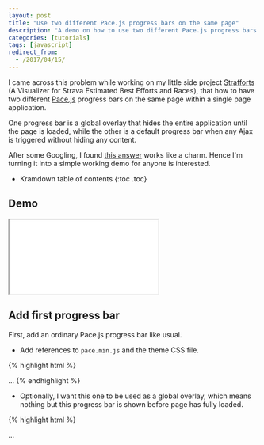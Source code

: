 ```yaml
---
layout: post
title: "Use two different Pace.js progress bars on the same page"
description: "A demo on how to use two different Pace.js progress bars on the same page."
categories: [tutorials]
tags: [javascript]
redirect_from:
  - /2017/04/15/
---
```

I came across this problem while working on my little side project [Strafforts][Strafforts]
(A Visualizer for Strava Estimated Best Efforts and Races),
that how to have two different [Pace.js][Pace.js] progress bars on the same page within a single page application.

One progress bar is a global overlay that hides the entire application until the page is loaded,
while the other is a default progress bar when any Ajax is triggered without hiding any content.

After some Googling, I found [this answer](https://github.com/HubSpot/pace/issues/135) works like a charm.
Hence I'm turning it into a simple working demo for anyone is interested.

* Kramdown table of contents
{:toc .toc}

## Demo

<iframe src="/assets/demo/2017-04-15-use-two-different-pacejs-progress-bars-on-the-same-page.html"></iframe>

## Add first progress bar

First, add an ordinary Pace.js progress bar like usual.

- Add references to `pace.min.js` and the theme CSS file.

{% highlight html %}
<head>
    ...
    <script src="pace.min.js"></script>
    <link href="center-atom.css" rel="stylesheet" />
</head>
{% endhighlight %}

- Optionally, I want this one to be used as a global overlay,
which means nothing but this progress bar is shown before page has fully loaded.

{% highlight html %}
<head>
    ...
    <style>
        body> :not(.pace),
        body:before,
        body:after {
            -webkit-transition: opacity .4s ease-in-out;
            -moz-transition: opacity .4s ease-in-out;
            -o-transition: opacity .4s ease-in-out;
            -ms-transition: opacity .4s ease-in-out;
            transition: opacity .4s ease-in-out
        }
        
        body:not(.pace-done)> :not(.pace),
        body:not(.pace-done):before,
        body:not(.pace-done):after {
            opacity: 0
        }
    </style>
</head>
{% endhighlight %}

## Add second progress bar

Next step is to add another progress bar that will be shown inside application only,
when there are Ajax calls, state changes, etc.

{% highlight html %}
<head>
    <script src="pace.min.js"></script>
    <link href="center-atom.css" rel="stylesheet" />
    <link href="minimal.css" rel="stylesheet" /><!-- Add reference to a new Pace.js theme CSS. -->
    ...
</head>
{% endhighlight %}

## Make them working together

- Set page states

To indicate what the state the page is currently in and which progress bar should be shown,
add a class name on `body` element of the page.

For example, add `.content-loading` class to `body` in HTML markup,
which indicates the page hasn't been loaded and is in the initial state.

{% highlight html %}
...
<body class="content-loading"><!-- Add class name for initial state. -->
    <button onclick="Pace.restart()">Trigger Ajax</button>
    <button onclick="location.reload()">Reload Page</button>
</body>
{% endhighlight %}

Then add a piece of JavaScript code to set page state (`.content-loading` class on `body`) to `.content-loaded`
when Pace.js finishes page loading.
Once this is executed, the in-app progress bar will be shown from then on for Ajax calls, etc.

{% highlight html %}
<head>
    ...
    <script>
        Pace.on('hide', function () {
            document.getElementsByTagName("body")[0].classList.remove('content-loading');
            document.getElementsByTagName("body")[0].classList.add('content-loaded');
        });
    </script>
</head>
{% endhighlight %}

- Wrap themes with unique class names

Now the page has two states, one is the initial state where the first progress bar will be shown.
The other state is when page has been loaded,
the second progress bar will be shown for any Ajax calls, etc. within the application.

Therefore CSS themes need to be updated accordingly to reflect those two states.

If you are using CSS,
update all CSS rules in both themes to be under `.content-loading` or `.content-loaded`.
For example, `minimal.css` now looks like:

{% highlight scss %}
.content-loaded .pace {
    -webkit-pointer-events: none;
    pointer-events: none;
    -webkit-user-select: none;
    -moz-user-select: none;
    user-select: none;
}
.content-loaded .pace-inactive {
    display: none;
}
.content-loaded .pace .pace-progress {
    background: #29d;
    position: fixed;
    z-index: 2000;
    top: 0;
    right: 100%;
    width: 100%;
    height: 2px;
}
{% endhighlight %}

  If you are using [Sass][Sass], simply wrap themes with the class names like below:

{% highlight scss %}
// center-atom.scss file
.content-loading {
    // all theme styles.
}

// minimal.scss file
.content-loaded {
    // all theme styles.
}
{% endhighlight %}

- Update overlay styles

If global overlay style in place,
the last step is to update it for `.content-loading` state only.
So that content in the application will still be visible during Ajax calls.

{% highlight html %}
<head>
    ...
    <style>
        .content-loading> :not(.pace),
        .content-loading:before,
        .content-loading:after {
            -webkit-transition: opacity .4s ease-in-out;
            -moz-transition: opacity .4s ease-in-out;
            -o-transition: opacity .4s ease-in-out;
            -ms-transition: opacity .4s ease-in-out;
            transition: opacity .4s ease-in-out
        }
        
        .content-loading:not(.pace-done)> :not(.pace),
        .content-loading:not(.pace-done):before,
        .content-loading:not(.pace-done):after {
            opacity: 0
        }
    </style>
</head>
{% endhighlight %}

## Demo's source code

See demo's on JSFiddle [here][JSFiddle].

<script async src="//jsfiddle.net/yizeng/39oar0bw/embed/"></script>

[Strafforts]: http://www.strafforts.com/
[Pace.js]: http://github.hubspot.com/pace/docs/welcome/
[Sass]: http://sass-lang.com/
[JSFiddle]: https://jsfiddle.net/yizeng/39oar0bw/
